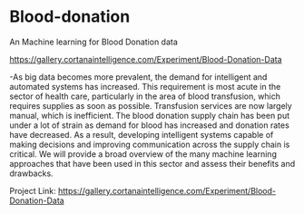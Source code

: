 # Blood-donation

An Machine learning for Blood Donation data

https://gallery.cortanaintelligence.com/Experiment/Blood-Donation-Data

-As big data becomes more prevalent, the demand for intelligent and automated systems has increased. This requirement is most acute in the sector of health care, particularly in the area of blood transfusion, which requires supplies as soon as possible.
Transfusion services are now largely manual, which is inefficient. The blood donation supply chain has been put under a lot of strain as demand for blood has increased and donation rates have decreased. As a result, developing intelligent systems capable of making decisions and improving communication across the supply chain is critical. We will provide a broad overview of the many machine learning approaches that have been used in this sector and assess their benefits and drawbacks.

Project Link: https://gallery.cortanaintelligence.com/Experiment/Blood-Donation-Data
